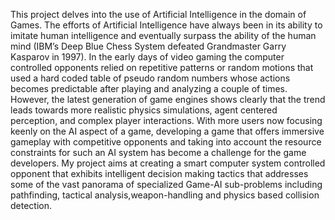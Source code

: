 This project delves into the use of Artificial Intelligence in the domain of Games. The efforts of Artificial Intelligence have always been in its ability to imitate human intelligence and eventually surpass the ability of the human mind (IBM’s Deep Blue Chess System defeated Grandmaster Garry Kasparov in 1997). In the early days of video gaming the computer controlled opponents relied on repetitive patterns or random motions that used a hard coded table of pseudo random numbers whose actions  becomes predictable after playing and analyzing a couple of times. However, the latest generation of game engines shows clearly that the trend leads towards more realistic physics simulations, agent centered perception, and complex player interactions. With more users now focusing keenly on the AI aspect of a game, developing a game that offers immersive gameplay with competitive opponents and taking into account the resource constraints for such an AI system has become a challenge for the game developers. My project aims at creating a smart computer system controlled opponent that exhibits intelligent decision making tactics that addresses some of the vast panorama of specialized Game-AI sub-problems including pathfinding, tactical analysis,weapon-handling and physics based collision detection.